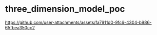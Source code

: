 # three_dimension_model_poc

https://github.com/user-attachments/assets/fa7911d0-9fc6-4304-b986-65fbea350cc2

